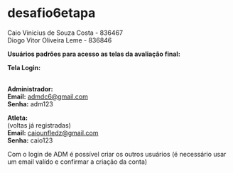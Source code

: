 # desafio6etapa

Caio Vinicius de Souza Costa - 836467<br>
Diogo Vitor Oliveira Leme - 836846<br>

**Usuários padrões para acesso as telas da avaliação final:**

**Tela Login:**<br><br>

**Administrador:**<br>
**Email:** admdc6@gmail.com<br>
**Senha:** adm123

**Atleta:**<br> (voltas já registradas)<br>
**Email:** caiounfledz@gmail.com<br>
**Senha:** caio123

Com o login de ADM é possível criar os outros usuários (é necessário usar um email valído e confirmar a criação da conta)
